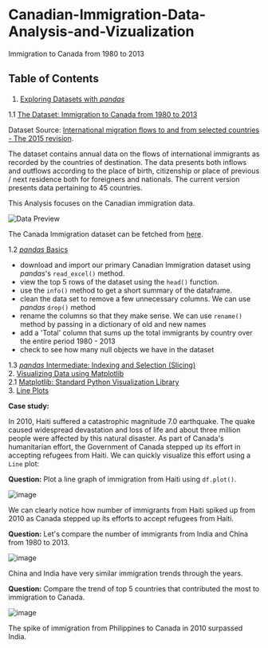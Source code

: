 # Canadian-Immigration-Data-Analysis-and-Vizualization
Immigration to Canada from 1980 to 2013


## Table of Contents

<div class="alert alert-block alert-info" style="margin-top: 20px">

1.  [Exploring Datasets with *pandas*](#0)<br>

1.1 [The Dataset: Immigration to Canada from 1980 to 2013](#2)<br>

Dataset Source: [International migration flows to and from selected countries - The 2015 revision](http://www.un.org/en/development/desa/population/migration/data/empirical2/migrationflows.shtml?utm_medium=Exinfluencer&utm_source=Exinfluencer&utm_content=000026UJ&utm_term=10006555&utm_id=NA-SkillsNetwork-Channel-SkillsNetworkCoursesIBMDeveloperSkillsNetworkDV0101ENSkillsNetwork20297740-2021-01-01).

The dataset contains annual data on the flows of international immigrants as recorded by the countries of destination. The data presents both inflows and outflows according to the place of birth, citizenship or place of previous / next residence both for foreigners and nationals. The current version presents data pertaining to 45 countries.

This Analysis focuses on the Canadian immigration data.

![Data Preview](https://cf-courses-data.s3.us.cloud-object-storage.appdomain.cloud/IBMDeveloperSkillsNetwork-DV0101EN-SkillsNetwork/labs/Module%201/images/DataSnapshot.png)

The Canada Immigration dataset can be fetched from <a href="https://cf-courses-data.s3.us.cloud-object-storage.appdomain.cloud/IBMDeveloperSkillsNetwork-DV0101EN-SkillsNetwork/Data%20Files/Canada.xlsx?utm_medium=Exinfluencer&utm_source=Exinfluencer&utm_content=000026UJ&utm_term=10006555&utm_id=NA-SkillsNetwork-Channel-SkillsNetworkCoursesIBMDeveloperSkillsNetworkDV0101ENSkillsNetwork20297740-2021-01-01">here</a>.


1.2 [*pandas* Basics](#4) <br>
* download and import our primary Canadian Immigration dataset using *pandas*'s `read_excel()` method.
* view the top 5 rows of the dataset using the `head()` function.
* use the `info()` method to get a short summary of the dataframe.
* clean the data set to remove a few unnecessary columns. We can use *pandas* `drop()` method
* rename the columns so that they make sense. We can use `rename()` method by passing in a dictionary of old and new names
* add a 'Total' column that sums up the total immigrants by country over the entire period 1980 - 2013
* check to see how many null objects we have in the dataset


1.3 [*pandas* Intermediate: Indexing and Selection (Slicing)](#6) <br>
2\. [Visualizing Data using Matplotlib](#8) <br>
2.1 [Matplotlib: Standard Python Visualization Library](#10) <br>
3\. [Line Plots](#12)


**Case study:**

In 2010, Haiti suffered a catastrophic magnitude 7.0 earthquake. The quake caused widespread devastation and loss of life and about three million people were affected by this natural disaster. As part of Canada's humanitarian effort, the Government of Canada stepped up its effort in accepting refugees from Haiti. We can quickly visualize this effort using a `Line` plot:

**Question:** Plot a line graph of immigration from Haiti using `df.plot()`.

![image](https://github.com/IkChristine/Canadian-Immigration-Data-Analysis-and-Vizualization/assets/104997783/bf19c856-6b8d-4bed-ae59-fd7a587db75a)

We can clearly notice how number of immigrants from Haiti spiked up from 2010 as Canada stepped up its efforts to accept refugees from Haiti.


**Question:** Let's compare the number of immigrants from India and China from 1980 to 2013.

![image](https://github.com/IkChristine/Canadian-Immigration-Data-Analysis-and-Vizualization/assets/104997783/7c9a453b-2ab7-42d0-8367-bb7742ad050a)

China and India have very similar immigration trends through the years.

**Question:** Compare the trend of top 5 countries that contributed the most to immigration to Canada.

![image](https://github.com/IkChristine/Canadian-Immigration-Data-Analysis-and-Vizualization/assets/104997783/63d2258d-aeec-40aa-9d85-aa95685d8b6e)

The spike of immigration from Philippines to Canada in 2010 surpassed India.




</div>

